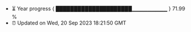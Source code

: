 - ⏳ Year progress { █████████████████████▁▁▁▁▁▁▁▁▁ } 71.99 %
- ⏰ Updated on Wed, 20 Sep 2023 18:21:50 GMT

